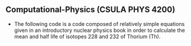 ## Computational-Physics (CSULA PHYS 4200)

* The following code is a code composed of relatively simple equations given in an introductory nuclear physics book in order to calculate the mean and half life of isotopes 228 and 232 of Thorium (Th).
